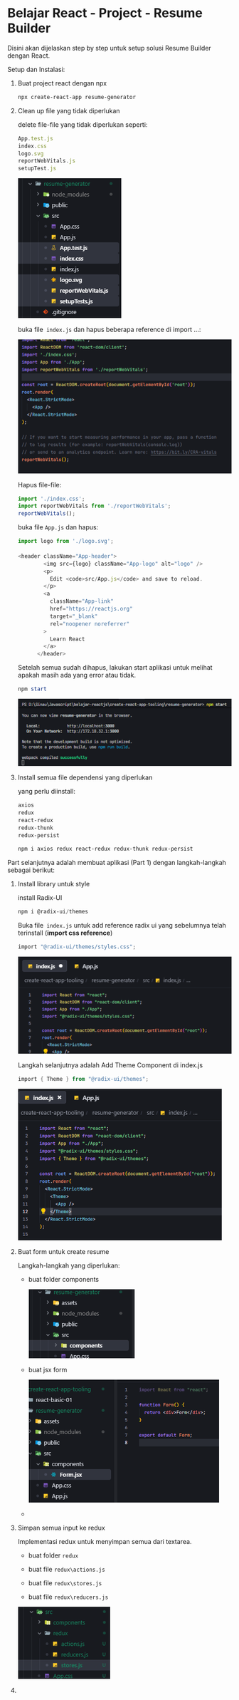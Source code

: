 # Belajar React - Project - Resume Builder

Disini akan dijelaskan step by step untuk setup solusi Resume Builder dengan React.

Setup dan Instalasi:

1. Buat project react dengan npx
   
   ```powershell
   npx create-react-app resume-generator
   ```

2. Clean up file yang tidak diperlukan
   
   delete file-file yang tidak diperlukan seperti:
   
   ```js
   App.test.js
   index.css
   logo.svg
   reportWebVitals.js
   setupTest.js
   ```
   
   ![](assets/2025-07-02-10-59-00-image.png)
   
   buka file` index.js` dan hapus beberapa reference di import ...:
   
   ![](assets/2025-07-02-11-07-41-image.png)
   
   Hapus file-file:
   
   ```jsx
   import './index.css';
   import reportWebVitals from './reportWebVitals';
   reportWebVitals();
   ```
   
   buka file `App.js` dan hapus:
   
   ```js
   import logo from './logo.svg';
   
   <header className="App-header">
           <img src={logo} className="App-logo" alt="logo" />
           <p>
             Edit <code>src/App.js</code> and save to reload.
           </p>
           <a
             className="App-link"
             href="https://reactjs.org"
             target="_blank"
             rel="noopener noreferrer"
           >
             Learn React
           </a>
         </header>
   ```
   
   Setelah semua sudah dihapus, lakukan start aplikasi untuk melihat apakah masih ada yang error atau tidak.
   
   ```powershell
   npm start
   ```
   
   ![](assets/2025-07-02-11-20-57-image.png)

3. Install semua file dependensi yang diperlukan
   
   yang perlu diinstall:
   
   ```powershell
   axios
   redux
   react-redux
   redux-thunk
   redux-persist
   ```
   
   ```powershell
   npm i axios redux react-redux redux-thunk redux-persist
   ```

Part selanjutnya adalah membuat aplikasi (Part 1) dengan langkah-langkah sebagai berikut:

1. Install library untuk style
   
   install Radix-UI
   
   ```powershell
   npm i @radix-ui/themes
   ```
   
   Buka file` index.js` untuk add reference radix ui yang sebelumnya telah terinstall (**import css reference**)
   
   ```powershell
   import "@radix-ui/themes/styles.css";
   ```
   
   ![](assets/2025-07-02-11-50-32-image.png)
   
   Langkah selanjutnya adalah Add Theme Component di index.js
   
   ```powershell
   import { Theme } from "@radix-ui/themes";
   ```
   
    ![](assets/2025-07-02-11-53-42-image.png)

2. Buat form untuk create resume
   
   Langkah-langkah yang diperlukan:
   
   - buat folder components
     
     ![](assets/2025-07-02-11-55-57-image.png)
   
   - buat jsx form
     
     ![](assets/2025-07-02-12-46-01-image.png)
   
   - 

3. Simpan semua input ke redux
   
   Implementasi redux untuk menyimpan semua dari textarea.
   
   - buat folder `redux`
   
   - buat file `redux\actions.js`
   
   - buat file `redux\stores.js`
   
   - buat file `redux\reducers.js`
   
   ![](assets/2025-07-03-10-51-53-image.png)

4. 
